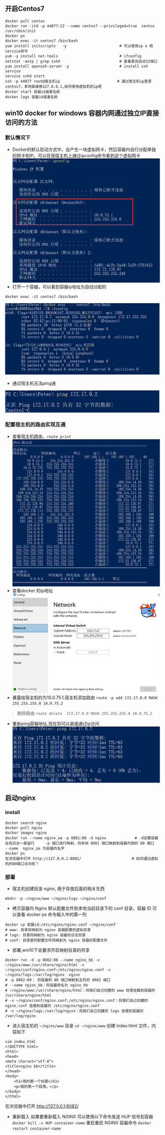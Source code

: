 ## 开启Centos7
```
docker pull centos
docker run -itd -p 44077:22 --name centos7 --privileged=true  centos  /usr/sbin/init
docker ps 
docker exec -it centos7 /bin/bash
yum install initscripts   -y                        # 可以使用ip a 和service命令
yum -y install net-tools                            # ifconfig
netstat -antp | grep sshd                           # 查看是否启动22端口
yum install openssh-server -y                       # install ssh service
service sshd start                                    
ssh -p 44077 root@宿主机ip                          # 通过宿主机ip登录centos7，本地直接用127.0.0.1,如何使用虚拟机的ip呢
docker start 容器id或者名称
docker logs 容器id或者名称
```

## win10 docker for windows 容器内网通过独立IP直接访问的方法
### 默认情况下
+ Docker的默认启动方式中，会产生一块虚拟网卡，然后容器内自行分配单独的网卡和IP。可以在宿宿主机上通过ipconfig命令看到这个虚拟网卡
![win10 docker nat](../img/win10_docker_nat.png)
+ 打开一个容器，可以看到容器ip地址为自动分配的
```
docker exec -it centos7 /bin/bash
```
![win10 docker centos container](../img/win10_docker_centos7.png)
+ 通过宿主机无法ping通

![win10 host ping centos7](../img/wn10_host_ping_centos.png)

### 配置宿主机的路由实现互通
+ 查看宿主机路由，`route print`
![win10 route print](../img/win10_route_print.png)  
+ 查看docker 的ip地址
![win10 docker for setting](../img/win10_docker_for_setting.png)
+ 暴露给宿主机的为10.0.75.1,宿主机添加路由
`route -p add 172.17.0.0 MASK 255.255.255.0 10.0.75.2`
> 删除路由 `route delete  172.17.0.0 MASK 255.255.255.0 10.0.75.2`
+ 重新ping容器地址,现在则可以直接通过ip访问
![win10 host ping centos7](../img/win10_host_ping_centos7.png)



## 启动nginx
### install
```
docker search nginx
docker pull nginx
docker images nginx
docker run --name nginx_aa -p 8081:80 -d nginx             # -d设置容器在在后台一直运行     -p 端口进行映射，将本地 8081 端口映射到容器内部的 80 端口  --name  nginx_aa 为容器的名字
docker ps
在浏览器中打开 http://127.0.0.1:8081/                       # 如何通过虚拟机的80端口访问呢？
```
### 部署
+ 宿主机创建目录 nginx, 用于存放后面的相关东西
```
mkdir -p ~/nginx/www ~/nginx/logs ~/nginx/conf
```
+ 拷贝容器内 Nginx 默认配置文件到本地当前目录下的 conf 目录，容器 ID 可以查看 docker ps 命令输入中的第一列
```
docker cp 容器id:/etc/nginx/nginx.conf ~/nginx/conf
# www: 目录将映射为 nginx 容器配置的虚拟目录
# logs: 目录将映射为 nginx 容器的日志目录
# conf: 目录里的配置文件将映射为 nginx 容器的配置文件
```
+ 部署,win10下会要求开启映射目录的共享
```
docker run -d -p 8082:80 --name nginx_bb -v ~/nginx/www:/usr/share/nginx/html -v ~/nginx/conf/nginx.conf:/etc/nginx/nginx.conf -v ~/nginx/logs:/var/log/nginx  nginx
# -p 8082:80： 将容器的 80 端口映射到主机的 8082 端口
# --name nginx_bb：将容器命名为 nginx_bb
# ~/nginx/www:/usr/share/nginx/html：将我们自己创建的 www 目录挂载到容器的 /usr/share/nginx/html
# -v ~/nginx/conf/nginx.conf:/etc/nginx/nginx.conf：将我们自己创建的 nginx.conf 挂载到容器的 /etc/nginx/nginx.conf
# -v ~/nginx/logs:/var/log/nginx：将我们自己创建的 logs 挂载到容器的 /var/log/nginx
```
+ 进入宿主机的 `~/nginx/www` 目录
`cd ~/nginx/www`
创建 index.html 文件，内容如下
```
vim index.html
<!DOCTYPE html>
<html>
<head>
<meta charset="utf-8">
<title>nginx bb</title>
</head>
<body>
    <h1>我的第一个标题</h1>
    <p>我的第一个段落。</p>
</body>
</html>
```
在浏览器中打开 http://127.0.0.1:8082/  
+ 重新载入
如果要重新载入 NGINX 可以使用以下命令发送 HUP 信号到容器 `docker kill -s HUP container-name`
重启重启 NGINX 容器命令 `docker restart container-name`